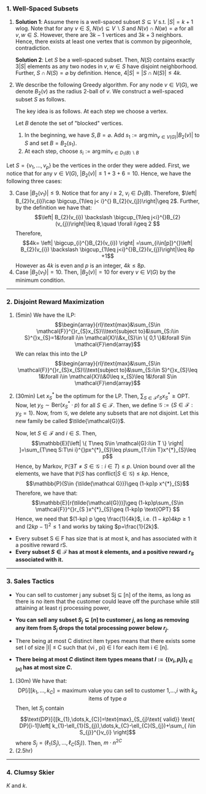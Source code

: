 ### 1. Well-Spaced Subsets
1. **Solution 1**: Assume there is a well-spaced subset $S\subseteq V$ s.t. $\left| S \right|=k+1$ wlog. Note that for any $v\in S$, $N(v)\subseteq V \backslash S$ and $N(v)\cap N(w)=\varnothing$ for all $v,w\in S$. However, there are $3k-1$ vertices and $3k+3$ neighbors. Hence, there exists at least one vertex that is common by pigeonhole, contradiction.
   
   **Solution 2**: Let $S$ be a well-spaced subset. Then, $N(S)$ contains exactly $3\left| S \right|$ elements as any two nodes in $v,w\in S$ have disjoint neighborhood. Further, $S\cap N(S)=\varnothing$ by definition. Hence, $4\left| S \right|=\left| S\cap N(S) \right| \leq 4k$.
   
2. We describe the following Greedy algorithm. For any node $v\in V(G)$, we denote $B_{2}(v)$ as the radius $2$-ball of $v$. We construct a well-spaced subset $S$ as follows. 
   
   The key idea is as follows. At each step we choose a vertex.
   
   
   
   Let $B$ denote the set of "blocked" vertices. 
	1. In the beginning, we have $S,B=\varnothing$. Add $s_{1}:=\arg\min_{v\in V(G)}\left| B_{2}(v) \right|$ to $S$ and set $B=B_{2}(s_{1})$. 
	2. At each step, choose $s_{i}:=\arg\min_{v\in D_{1}(B)\backslash B}$
	
	
Let $S=\{ v_{1},\dots,v_{p} \}$ be the vertices in the order they were added. First, we notice that for any $v\in V(G)$, $\left| B_{2}(v) \right|\leq 1+3+6=10$. Hence, we have the following three cases:

3. Case $\left| B_{2}(v_{1}) \right|\leq 9$. Notice that for any $i\geq 2$, $v_{i}\in D_{1}(B)$. Therefore, $\left| B_{2}(v_{i})\cap \bigcup_{1\leq j< i}^{} B_{2}(v_{j})\right|\geq 2$. Further, by the definition we have that: $$\left| B_{2}(v_{i}) \backslash \bigcup_{1\leq j<i}^{}B_{2}(v_{j})\right|\leq 8,\quad \forall i\geq 2 $$Therefore, $$4k= \left| \bigcup_{i}^{}B_{2}(v_{i}) \right| =\sum_{i\in[p]}^{}\left| B_{2}(v_{i}) \backslash \bigcup_{1\leq j<i}^{}B_{2}(v_{j})\right|\leq 8p +1$$However as $4k$ is even and $p$ is an integer, $4k\leq 8p$.
4. Case $\left| B_{2}(v_{1}) \right|=10$. Then, $\left| B_{2}(v) \right|=10$ for every $v\in V(G)$ by the minimum condition. 
---
### 2. Disjoint Reward Maximization
1. (5min) We have the ILP: $$\begin{array}{rl}\text{max}&\sum_{S\in \mathcal{F}}^{}r_{S}x_{S}\\\text{subject to}&\sum_{S:i\in S}^{}x_{S}=1&\forall i\in \mathcal{X}\\&x_{S}\in \{ 0,1 \}&\forall S\in \mathcal{F}\end{array}$$We can relax this into the LP $$\begin{array}{rl}\text{max}&\sum_{S\in \mathcal{F}}^{}r_{S}x_{S}\\\text{subject to}&\sum_{S:i\in S}^{}x_{S}\leq 1&\forall i\in \mathcal{X}\\&0\leq x_{S}\leq 1&\forall S\in \mathcal{F}\end{array}$$
2. (30min) Let $x^{*}_{S}$ be the optimum for the LP. Then, $\sum_{S\in \mathcal{F}}r_{S}x^{*}_{S}\geq \text{OPT}$. Now, let $y_{S}\sim \text{Ber}(x^{*}_{S}\cdot p)$ for all $S\in \mathcal{F}$. Then, we define $\mathcal{G}:=\{ S\in \mathcal{F}:y_{S}=1 \}$. Now, from $\mathcal{G}$, we delete any subsets that are not disjoint. Let this new family be called $\tilde{\mathcal{G}}$.
   
   Now, let $S\in \mathcal{F}$ and $i\in S$. Then, $$\mathbb{E}[\left| \{ T\neq S\in \mathcal{G}:i\in T \} \right| ]=\sum_{T\neq S:T\ni i}^{}px^{*}_{S}\leq p\sum_{T:i\in T}x^{*}_{S}\leq p$$Hence, by Markov, $\mathbb{P}(\exists T\neq S\in \mathcal{G}:i\in T)\leq p$. Union bound over all the elements, we have that $\mathbb{P}(S\text{ has conflict}|S\in \mathcal{G})\leq kp$. Hence, $$\mathbb{P}(S\in {\tilde{\mathcal G}})\geq  (1-kp)p x^{*}_{S}$$Therefore, we have that: $$\mathbb{E}[r(\tilde{\mathcal{G}})]\geq  (1-kp)p\sum_{S\in \mathcal{F}}^{}r_{S }x^{*}_{S}\geq (1-kp)p \text{OPT} $$Hence, we need that $(1-kp) p \geq \frac{1}{4k}$, i.e. $(1-kp)4kp\geq 1$ and $(2kp-1)^{2}\leq 1$ and works by taking $p=\frac{1}{2k}$.

- Every subset S ∈ F has size that is at most k, and has associated with it a positive reward rS.
- **Every subset $S\in\mathcal{F}$ has at most $k$ elements, and a positive reward $r_{S}$ associated with it.**
---
### 3. Sales Tactics

- You can sell to customer j any subset Sj ⊆ [n] of the items, as long as there is no item that the customer could leave off the purchase while still attaining at least rj processing power,

- **You can sell any subset $S_{j}\subseteq[n]$ to customer $j$, as long as removing any item from $S_{j}$ drops the total processing power below $r_{j}$.** 

- There being at most C distinct item types means that there exists some set I of size |I| ≤ C such that (vi , pi) ∈ I for each item i ∈ [n].
- **There being at most $C$ distinct item types means that $I:=\{ (v_{i},p_{i}) \}_{i\in[n]}$ has at most size $C$.**

1. (30m) We have that: $$\text{DP}[i][k_{1},\dots,k_{C}]=\text{maximum value you can sell to customer 1,...,}i\text{ with }k_{a}\text{ items of type }a$$Then, let $S_{j}$ contain$$\text{DP}[i][k_{1},\dots,k_{C}]=\text{max}_{S_{j}\text{ valid}} \text{ DP}[i-1]\left[ k_{1}-\ell_{1}(S_{j}),\dots,k_{C}-\ell_{C}(S_{j})+\sum_{ i\in S_{j}}^{}v_{i} \right]$$where $S_{j}=(\ell_{1}(S_{j}),\dots,\ell_{C}(S_{j}))$. Then, $m\cdot n^{2C}$
2. (2.5hr)

---
### 4. Clumsy Skier
$K$ and $k$.